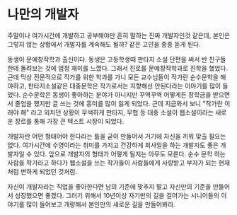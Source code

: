 # 나만의 개발자

주말이나 여가시간에 개발하고 공부해야만 흔히 말하는 진짜 개발자인것 같은데, 본인은 그렇지 않는 상황에서 개발자를 계속해도 될까? 같은 고민을 종종 듣게 된다.  

동생이 문예창작학과 출신이다.
동생은 고등학생때 판타지 소설 단편을 써서 반 친구들한테 돌려보는 것에 엄청 재미를 느꼈다.
그래서 진로를 문예창작학과로 진학을 했었다.
근데 막상 전문적으로 작가를 위한 학과를 가니 모든 교수님들이 작가란 순수문학을 해야하고, 판타지소설같은 대중문학은 작가로서는 지향해선 안된다라는 이야기를 많이 들었다.
순수문학은 동생이 좋아하는 분야가 아니지만 꾸역꾸역 어떻게든 장학금을 받으면서 졸업을 했지만 글 쓰는 것에 흥미를 많이 잃게 되었다.
근데 지금와서 보니 "작가란 이래야 해" 라고 외치던 상황이 무색하게 판타지, 무협 등 대중 소설이 웹소설이라는 새로운 장르를 통해 가장 큰 텍스트 시장이 되었다.

개발자란 어떤 형태어야 한다라는 틀을 굳이 만들어서 거기에 자신을 끼워 맞출 필요는 없다.
여가시간에 수영이라는 취미를 가지고 건강하게 회사일을 하는 개발자도 좋은 개발자일 수 있다.
앞으로 개발자의 형태가 어떻게 될지는 아무도 모른다.
순수 문학 하는 사람을 작가라고 하다가
웹소설을 쓰는 작가들이 사람들에게 사랑받고 부자가 되는 현재처럼 변하게 되었던 것처럼.

자신이 개발자라는 직업을 좋아한다면 남의 기준에 맞추지 말고 자신만의 기준을 만들어서 성장했으면 좋겠다.
그러기 위해서 10년이상 자기만의 길을 걸어가는 시니어들의 이야기를 많이 들어보고 개량해서 본인만의 새로운 길을 만들어봐라.
